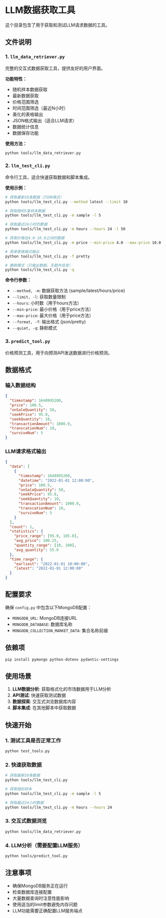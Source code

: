 # LLM数据获取工具

这个目录包含了用于获取和测试LLM请求数据的工具。

## 文件说明

### 1. `llm_data_retriever.py`

完整的交互式数据获取工具，提供友好的用户界面。

**功能特性：**

- 随机样本数据获取
- 最新数据获取
- 价格范围筛选
- 时间范围筛选（最近N小时）
- 美化的表格输出
- JSON格式输出（适合LLM请求）
- 数据统计信息
- 数据保存功能

**使用方法：**

```bash
python tools/llm_data_retriever.py
```

### 2. `llm_test_cli.py`

命令行工具，适合快速获取数据和脚本集成。

**使用示例：**

```bash
# 获取最新10条数据（JSON格式）
python tools/llm_test_cli.py --method latest --limit 10

# 获取随机5条样本数据
python tools/llm_test_cli.py -m sample -l 5

# 获取最近24小时的数据
python tools/llm_test_cli.py -m hours --hours 24 -l 50

# 获取价格在4.0-10.0之间的数据
python tools/llm_test_cli.py -m price --min-price 4.0 --max-price 10.0

# 简单表格格式输出
python tools/llm_test_cli.py -f pretty

# 静默模式（只输出数据，无额外信息）
python tools/llm_test_cli.py -q
```

**命令行参数：**

- `--method, -m`: 数据获取方法 (sample/latest/hours/price)
- `--limit, -l`: 获取数量限制
- `--hours`: 小时数（用于hours方法）
- `--min-price`: 最小价格（用于price方法）
- `--max-price`: 最大价格（用于price方法）
- `--format, -f`: 输出格式 (json/pretty)
- `--quiet, -q`: 静默模式

### 3. `predict_tool.py`

价格预测工具，用于向预测API发送数据进行价格预测。

## 数据格式

### 输入数据结构

```json
{
  "timestamp": 1640995200,
  "price": 100.5,
  "onSaleQuantity": 50,
  "seekPrice": 95.0,
  "seekQuantity": 10,
  "transactionAmount": 1000.0,
  "transcationNum": 10,
  "surviveNum": 5
}
```

### LLM请求格式输出

```json
{
  "data": [
    {
      "timestamp": 1640995200,
      "datetime": "2022-01-01 12:00:00",
      "price": 100.5,
      "onSaleQuantity": 50,
      "seekPrice": 95.0,
      "seekQuantity": 10,
      "transactionAmount": 1000.0,
      "transcationNum": 10,
      "surviveNum": 5
    }
  ],
  "count": 1,
  "statistics": {
    "price_range": [95.0, 105.0],
    "avg_price": 100.25,
    "quantity_range": [10, 100],
    "avg_quantity": 55.0
  },
  "time_range": {
    "earliest": "2022-01-01 10:00:00",
    "latest": "2022-01-01 12:00:00"
  }
}
```

## 配置要求

确保 `config.py` 中包含以下MongoDB配置：

- `MONGODB_URL`: MongoDB连接URL
- `MONGODB_DATABASE`: 数据库名称
- `MONGODB_COLLECTION_MARKET_DATA`: 集合名称前缀

## 依赖项

```bash
pip install pymongo python-dotenv pydantic-settings
```

## 使用场景

1. **LLM数据分析**: 获取格式化的市场数据用于LLM分析
2. **API测试**: 快速获取测试数据
3. **数据探索**: 交互式浏览数据库内容
4. **脚本集成**: 在其他脚本中获取数据

## 快速开始

### 1. 测试工具是否正常工作

```bash
python test_tools.py
```

### 2. 快速获取数据

```bash
# 获取最新10条数据
python tools/llm_test_cli.py

# 获取随机样本
python tools/llm_test_cli.py -m sample -l 5

# 获取最近24小时数据
python tools/llm_test_cli.py -m hours --hours 24
```

### 3. 交互式数据浏览

```bash
python tools/llm_data_retriever.py
```

### 4. LLM分析（需要配置LLM服务）

```bash
python tools/predict_tool.py
```

## 注意事项

- 确保MongoDB服务正在运行
- 检查数据库连接配置
- 大量数据查询时注意性能影响
- 使用适当的limit参数避免内存问题
- LLM功能需要正确配置LLM服务端点